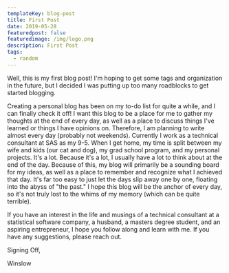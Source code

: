 ```yaml
---
templateKey: blog-post
title: First Post
date: 2019-05-28
featuredpost: false
featuredimage: /img/logo.png
description: First Post
tags:
  - random
---
```


Well, this is my first blog post! I'm hoping to get some tags and organization in the future, but I decided I was putting up too many roadblocks to get started blogging. 

Creating a personal blog has been on my to-do list for quite a while, and I can finally check it off! I want this blog to be a place for me to gather my thoughts at the end of every day, as well as a place to discuss things I've learned or things I have opinions on. Therefore, I am planning to write almost every day (probably not weekends). Currently I work as a technical consultant at SAS as my 9-5. When I get home, my time is split between my wife and kids (our cat and dog), my grad school program, and my personal projects. It's a lot. Because it's a lot, I usually have a lot to think about at the end of the day. Because of this, my blog will primarily be a sounding board for my ideas, as well as a place to remember and recognize what I achieved that day. It's far too easy to just let the days slip away one by one, floating into the abyss of "the past." I hope this blog will be the anchor of every day, so it's not truly lost to the whims of my memory (which can be quite terrible). 

If you have an interest in the life and musings of a technical consultant at a statistical software company, a husband, a masters degree student, and an aspiring entrepreneur, I hope you follow along and learn with me. If you have any suggestions, please reach out. 

Signing Off,

Winslow
